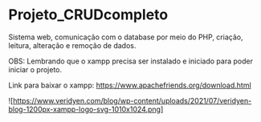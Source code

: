 # Projeto_CRUDcompleto
Sistema web, comunicação com o database por meio do PHP, criação, leitura, alteração e remoção de dados.

OBS: Lembrando que o xampp precisa ser instalado e iniciado para poder iniciar o projeto.

Link para baixar o xampp: https://www.apachefriends.org/download.html

![https://www.veridyen.com/blog/wp-content/uploads/2021/07/veridyen-blog-1200px-xampp-logo-svg-1010x1024.png]
